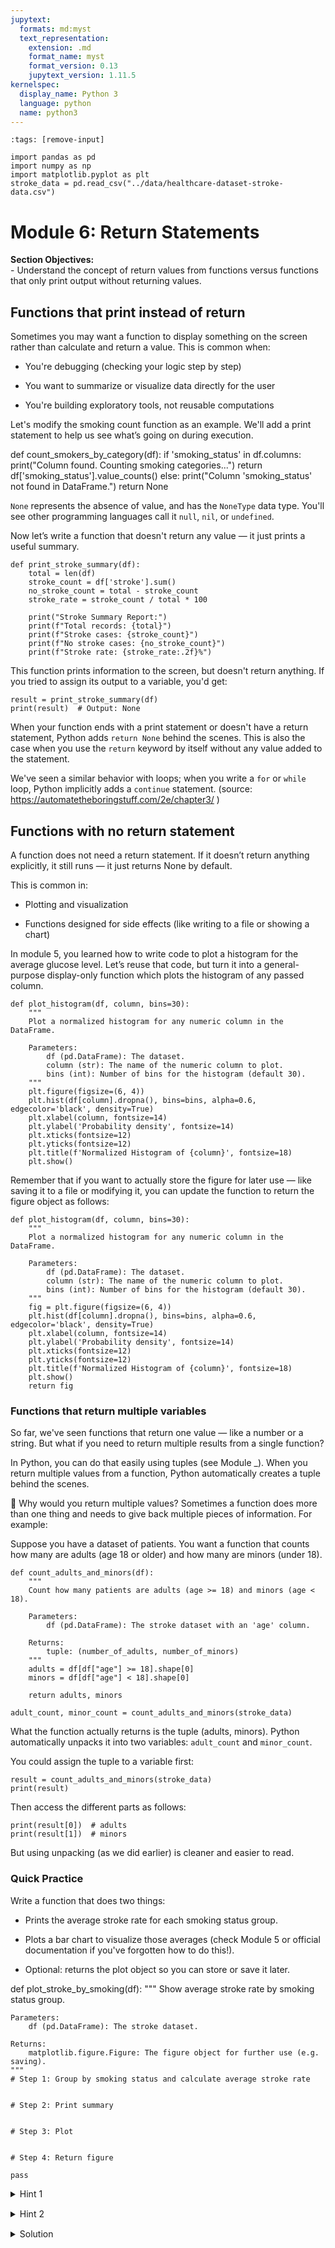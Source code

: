 ```yaml
---
jupytext:
  formats: md:myst
  text_representation:
    extension: .md
    format_name: myst
    format_version: 0.13
    jupytext_version: 1.11.5
kernelspec:
  display_name: Python 3
  language: python
  name: python3
---
```

```{code-cell} python
:tags: [remove-input]

import pandas as pd
import numpy as np
import matplotlib.pyplot as plt
stroke_data = pd.read_csv("../data/healthcare-dataset-stroke-data.csv")
```
# Module 6: Return Statements


<div class="alert alert-block alert-success">
<b>Section Objectives:</b><br> 
- Understand the concept of return values from functions versus functions that only print output without returning values.
</div>

## Functions that print instead of return

Sometimes you may want a function to display something on the screen rather than calculate and return a value. This is common when:

- You're debugging (checking your logic step by step)

- You want to summarize or visualize data directly for the user

- You're building exploratory tools, not reusable computations


Let's modify the smoking count function as an example. We'll add a print statement to help us see what’s going on during execution.

def count_smokers_by_category(df):
    if 'smoking_status' in df.columns:
        print("Column found. Counting smoking categories...")
        return df['smoking_status'].value_counts()
    else:
        print("Column 'smoking_status' not found in DataFrame.")
        return None

`None` represents the absence of value, and has the `NoneType` data type. You'll see other programming languages call it `null`, `nil`, or `undefined`.

Now let’s write a function that doesn't return any value — it just prints a useful summary.

```{code-cell} python
def print_stroke_summary(df):
    total = len(df)
    stroke_count = df['stroke'].sum()
    no_stroke_count = total - stroke_count
    stroke_rate = stroke_count / total * 100

    print("Stroke Summary Report:")
    print(f"Total records: {total}")
    print(f"Stroke cases: {stroke_count}")
    print(f"No stroke cases: {no_stroke_count}")
    print(f"Stroke rate: {stroke_rate:.2f}%")
```

This function prints information to the screen, but doesn't return anything. If you tried to assign its output to a variable, you'd get:


```{code-cell} python
result = print_stroke_summary(df)
print(result)  # Output: None
```
When your function ends with a print statement or doesn't have a return statement, Python adds `return None` behind the scenes. This is also the case when you use the `return` keyword by itself without any value added to the statement.

We've seen a similar behavior with loops; when you write a `for` or `while` loop, Python implicitly adds a `continue` statement.
(source: https://automatetheboringstuff.com/2e/chapter3/ )

## Functions with no return statement

A function does not need a return statement. If it doesn’t return anything explicitly, it still runs — it just returns None by default.

This is common in:

- Plotting and visualization

- Functions designed for side effects (like writing to a file or showing a chart)

In module 5, you learned how to write code to plot a histogram for the average glucose level. Let’s reuse that code, but turn it into a general-purpose display-only function which plots the histogram of any passed column.

```{code-cell} python
def plot_histogram(df, column, bins=30):
    """
    Plot a normalized histogram for any numeric column in the DataFrame.
    
    Parameters:
        df (pd.DataFrame): The dataset.
        column (str): The name of the numeric column to plot.
        bins (int): Number of bins for the histogram (default 30).
    """
    plt.figure(figsize=(6, 4))
    plt.hist(df[column].dropna(), bins=bins, alpha=0.6, edgecolor='black', density=True)
    plt.xlabel(column, fontsize=14)
    plt.ylabel('Probability density', fontsize=14)
    plt.xticks(fontsize=12)
    plt.yticks(fontsize=12)
    plt.title(f'Normalized Histogram of {column}', fontsize=18)
    plt.show()
```

Remember that if you want to actually store the figure for later use — like saving it to a file or modifying it, you can update the function to return the figure object as follows: 

```{code-cell} python
def plot_histogram(df, column, bins=30):
    """
    Plot a normalized histogram for any numeric column in the DataFrame.
    
    Parameters:
        df (pd.DataFrame): The dataset.
        column (str): The name of the numeric column to plot.
        bins (int): Number of bins for the histogram (default 30).
    """
    fig = plt.figure(figsize=(6, 4))
    plt.hist(df[column].dropna(), bins=bins, alpha=0.6, edgecolor='black', density=True)
    plt.xlabel(column, fontsize=14)
    plt.ylabel('Probability density', fontsize=14)
    plt.xticks(fontsize=12)
    plt.yticks(fontsize=12)
    plt.title(f'Normalized Histogram of {column}', fontsize=18)
    plt.show()
    return fig
```

### Functions that return multiple variables

So far, we've seen functions that return one value — like a number or a string. But what if you need to return multiple results from a single function?

In Python, you can do that easily using tuples (see Module _).  When you return multiple values from a function, Python automatically creates a tuple behind the scenes.

🔹 Why would you return multiple values?
Sometimes a function does more than one thing and needs to give back multiple pieces of information. For example:

Suppose you have a dataset of patients. You want a function that counts how many are adults (age 18 or older) and how many are minors (under 18).

```{code-cell} python
def count_adults_and_minors(df):
    """
    Count how many patients are adults (age >= 18) and minors (age < 18).
    
    Parameters:
        df (pd.DataFrame): The stroke dataset with an 'age' column.
    
    Returns:
        tuple: (number_of_adults, number_of_minors)
    """
    adults = df[df["age"] >= 18].shape[0]
    minors = df[df["age"] < 18].shape[0]
    
    return adults, minors
```

```{code-cell} python
adult_count, minor_count = count_adults_and_minors(stroke_data)
```

What the function actually returns is the tuple (adults, minors).
Python automatically unpacks it into two variables: `adult_count` and `minor_count`.

You could assign the tuple to a variable first:

```{code-cell} python
result = count_adults_and_minors(stroke_data)
print(result)
```

Then access the different parts as follows:
```{code-cell} python
print(result[0])  # adults
print(result[1])  # minors
```

But using unpacking (as we did earlier) is cleaner and easier to read.

### Quick Practice

Write a function that does two things:

- Prints the average stroke rate for each smoking status group.

- Plots a bar chart to visualize those averages (check Module 5 or official documentation if you've forgotten how to do this!).

- Optional: returns the plot object so you can store or save it later.


def plot_stroke_by_smoking(df):
    """
    Show average stroke rate by smoking status group.
    
    Parameters:
        df (pd.DataFrame): The stroke dataset.
    
    Returns:
        matplotlib.figure.Figure: The figure object for further use (e.g. saving).
    """
    # Step 1: Group by smoking status and calculate average stroke rate


    # Step 2: Print summary


    # Step 3: Plot


    # Step 4: Return figure

    pass
    


<div style="margin-bottom: 15px;">
  <details>
    <summary>
      <i class="fa fa-lightbulb-o" aria-hidden="true" style="color: yellow; font-size: 20px;"></i> 
      Hint 1
    </summary>
    <p style="padding-left: 20px;">
    To calculate the average of a column grouped by categories in another column, you can use this pattern:<\br>
    grouped_averages = df.groupby('grouping_column')['value_column'].mean() <\br>
    You’ll get a Series where the index contains each unique group from the grouping column, and the values are the calculated averages for each group from the value column.
    </p>
  </details>
</div>

<div style="margin-bottom: 15px;">
  <details>
    <summary>
      <i class="fa fa-lightbulb-o" aria-hidden="true" style="color: yellow; font-size: 20px;"></i> 
      Hint 2
    </summary>
    <p style="padding-left: 20px;">
    Use plt.bar() or sns.barplot() to create the chart.
    </p>
  </details>
</div>

<div style="margin-bottom: 15px;">
  <details>
    <summary>
      <i class="fa fa-lightbulb" aria-hidden="true" style="color: yellow; font-size: 20px;"></i> 
      Solution
    </summary>
    <p style="padding-left: 20px;">
    <pre><code class="python">
def plot_stroke_by_smoking(df):
    """
    Show average stroke rate by smoking status group.
    
    Parameters:
        df (pd.DataFrame): The stroke dataset.
    
    Returns:
        matplotlib.figure.Figure: The figure object for further use (e.g. saving).
    """
    # Step 1: Group by smoking status and calculate average stroke rate
    stroke_rates = df.groupby('smoking_status')['stroke'].mean()

    # Step 2: Print summary
    print("Average stroke rate by smoking status:")
    for group, rate in stroke_rates.items():
        print(f"- {group}: {rate:.3f}")

    # Step 3: Plot
    fig = plt.figure(figsize=(6, 4))
    stroke_rates.plot(kind='bar', color='teal', edgecolor='black')
    plt.title("Stroke Rate by Smoking Status")
    plt.ylabel("Average Stroke Rate")
    plt.xlabel("Smoking Status")
    plt.xticks(rotation=45)
    plt.tight_layout()
    plt.show()

    # Step 4: Return figure
    return fig
    </code></pre>
  </details>
</div>
